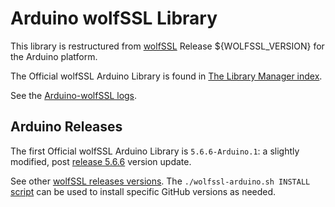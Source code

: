 # Arduino wolfSSL Library

This library is restructured from [wolfSSL](https://github.com/wolfSSL/wolfssl/) Release ${WOLFSSL_VERSION} for the Arduino platform.

The Official wolfSSL Arduino Library is found in [The Library Manager index](http://downloads.arduino.cc/libraries/library_index.json).

See the [Arduino-wolfSSL logs](https://downloads.arduino.cc/libraries/logs/github.com/wolfSSL/Arduino-wolfSSL/).

## Arduino Releases

The first Official wolfSSL Arduino Library is `5.6.6-Arduino.1`: a slightly modified, post [release 5.6.6](https://github.com/wolfSSL/wolfssl/releases/tag/v5.6.6-stable) version update.

See other [wolfSSL releases versions](https://github.com/wolfSSL/wolfssl/releases). The `./wolfssl-arduino.sh INSTALL` [script](https://github.com/wolfSSL/wolfssl/tree/master/IDE/ARDUINO) can be used to install specific GitHub versions as needed.
